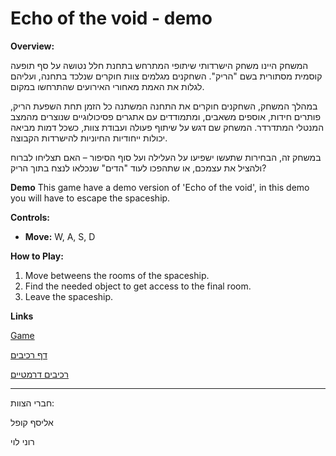 # Echo of the void - demo

**Overview:** 

המשחק היינו משחק הישרדותי שיתופי המתרחש בתחנת חלל נטושה על סף תופעה קוסמית מסתורית בשם "הריק". השחקנים מגלמים צוות חוקרים שנלכד בתחנה, ועליהם לגלות את האמת מאחורי האירועים שהתרחשו במקום.

במהלך המשחק, השחקנים חוקרים את התחנה המשתנה כל הזמן תחת השפעת הריק, פותרים חידות, אוספים משאבים, ומתמודדים עם אתגרים פסיכולוגיים שנוצרים מהמצב המנטלי המתדרדר. המשחק שם דגש על שיתוף פעולה ועבודת צוות, כשכל דמות מביאה יכולות ייחודיות החיוניות להישרדות הקבוצה.

במשחק זה, הבחירות שתעשו ישפיעו על העלילה ועל סוף הסיפור – האם תצליחו לברוח ולהציל את עצמכם, או שתהפכו לעוד "הדים" שנכלאו לנצח בתוך הריק?

**Demo**
This game have a demo version of 'Echo of the void', in this demo you will have to escape the spaceship.


**Controls:**  
- **Move:** W, A, S, D

**How to Play:**  
1. Move betweens the rooms of the spaceship.
2. Find the needed object to get access to the final room.
3. Leave the spaceship.

**Links**

[Game]([https://elyasafko.itch.io/echo-of-the-void-demo](https://elyasafko.itch.io/echo-of-the-void))


[דף רכיבים](https://github.com/Make-a-game-R-and-E/Echo-of-the-void-demo/blob/master/formal-elements.md)

[רכיבים דרמטיים](https://github.com/Make-a-game-R-and-E/Echo-of-the-void/blob/master/dramatic-elements.md)

---

חברי הצוות:

אליסף קופל

רוני לוי
